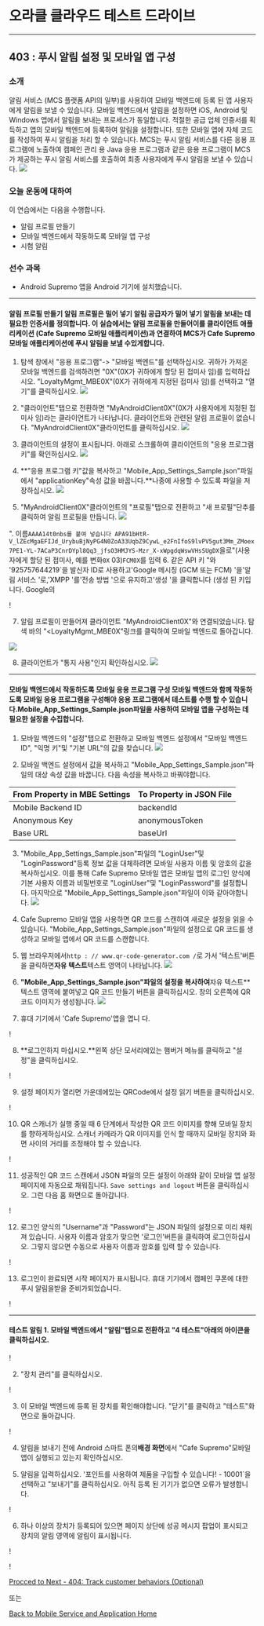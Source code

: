 # 오라클 클라우드 테스트 드라이브 #
-----
## 403 : 푸시 알림 설정 및 모바일 앱 구성 ##


### 소개 ###
알림 서비스 (MCS 플랫폼 API의 일부)를 사용하여 모바일 백엔드에 등록 된 앱 사용자에게 알림을 보낼 수 있습니다. 모바일 백엔드에서 알림을 설정하면 iOS, Android 및 Windows 앱에서 알림을 보내는 프로세스가 동일합니다. 적절한 공급 업체 인증서를 획득하고 앱의 모바일 백엔드에 등록하여 알림을 설정합니다. 또한 모바일 앱에 자체 코드를 작성하여 푸시 알림을 처리 할 수 ​​있습니다. MCS는 푸시 알림 서비스를 다른 응용 프로그램에 노출하여 캠페인 관리 용 Java 응용 프로그램과 같은 응용 프로그램이 MCS가 제공하는 푸시 알림 서비스를 호출하여 최종 사용자에게 푸시 알림을 보낼 수 있습니다. 
![](../common/images/mobile/mcsgs_dt_006_notifications.png)


### 오늘 운동에 대하여 ###
이 연습에서는 다음을 수행합니다. 
- 알림 프로필 만들기 
- 모바일 백엔드에서 작동하도록 모바일 앱 구성 
- 시험 알림 

### 선수 과목 ###

- Android Supremo 앱을 Android 기기에 설치했습니다. 

----
#### 알림 프로필 만들기 알림 프로필은 밀어 넣기 알림 공급자가 밀어 넣기 알림을 보내는 데 필요한 인증서를 정의합니다. 이 실습에서는 알림 프로필을 만들어이를 클라이언트 애플리케이션 (Cafe Supremo 모바일 애플리케이션)과 연결하여 MCS가 Cafe Supremo 모바일 애플리케이션에 푸시 알림을 보낼 수있게합니다. 

1. 탐색 창에서 &quot;응용 프로그램&quot;-> &quot;모바일 백엔드&quot;를 선택하십시오. 귀하가 가져온 모바일 백엔드를 검색하려면 &quot;0X&quot;(0X가 귀하에게 할당 된 접미사 임)를 입력하십시오. &quot;LoyaltyMgmt_MBE0X&quot;(0X가 귀하에게 지정된 접미사 임)를 선택하고 &quot;열기&quot;를 클릭하십시오. 
![](../common/images/mobile/403-Navigate_To_MBE.png)


2. &quot;클라이언트&quot;탭으로 전환하면 &quot;MyAndroidClient0X&quot;(0X가 사용자에게 지정된 접미사 임)라는 클라이언트가 나타납니다. 클라이언트와 관련된 알림 프로필이 없습니다. &quot;MyAndroidClient0X&quot;클라이언트를 클릭하십시오. 
![](../common/images/mobile/403-Select_Client.png)


3. 클라이언트의 설정이 표시됩니다. 아래로 스크롤하여 클라이언트의 &quot;응용 프로그램 키&quot;를 확인하십시오. 
![](../common/images/mobile/403-Client_Settings.png)


4. **&quot;응용 프로그램 키&quot;값을 복사하고 &quot;Mobile_App_Settings_Sample.json&quot;파일에서 &quot;applicationKey&quot;속성 값을 바꿉니다.**나중에 사용할 수 있도록 파일을 저장하십시오. 
![](../common/images/mobile/403-Copy_ApplicationKey_To_Json.png)


5. &quot;MyAndroidClient0X&quot;클라이언트의 &quot;프로필&quot;탭으로 전환하고 &quot;새 프로필&quot;단추를 클릭하여 알림 프로필을 만듭니다. 
![](../common/images/mobile/403-Begin_New_Profile.png)


&quot;. 이름`AAAA14t0nbs를 붙여 넣습니다 APA91bHtR-V_lZEcMgaEFIJd_UrybuBjNyPG4N0ZoA33UqbZ9CywL_e2FnIfoS9lvPV5gut3Mm_ZMoex7PE1-YL-7ACaP3CnrDYpl8Qq3_jfsO3HMJYS-Mzr_X-xWpgdqWswVHsSUgDX`을로&quot;(사용자에게 할당 된 접미사, 예를 변화`0X` 03)`FCM0X`를 입력 6. 같은 API 키 &quot;와 &#39;925757644219`을 발신자 ID로 사용하고&#39;Google 메시징 (GCM 또는 FCM) &#39;을&#39;알림 서비스 &#39;로,&#39;XMPP &#39;를&#39;전송 방법 &#39;으로 유지하고&#39;생성 &#39;을 클릭합니다 (생성 된 키입니다. Google의 

! [](../common/images/mobile/403-Create_New_Profile.png) 

7. 알림 프로필이 만들어져 클라이언트 &quot;MyAndroidClient0X&quot;와 연결되었습니다. 탐색 바의 &quot;&lt;LoyaltyMgmt_MBE0X&quot;링크를 클릭하여 모바일 백엔드로 돌아갑니다. 

![](../common/images/mobile/403-Profile_Navigate_Back.png)


8. 클라이언트가 &quot;통지 사용&quot;인지 확인하십시오. 
![](../common/images/mobile/403-Client_Notification_Enabled.png)




---
#### 모바일 백엔드에서 작동하도록 모바일 응용 프로그램 구성 모바일 백엔드와 함께 작동하도록 모바일 응용 프로그램을 구성해야 응용 프로그램에서 테스트를 수행 할 수 있습니다.**Mobile_App_Settings_Sample.json**파일을 사용하여 모바일 앱을 구성하는 데 필요한 설정을 수집합니다. 

1. 모바일 백엔드의 &quot;설정&quot;탭으로 전환하고 모바일 백엔드 설정에서 &quot;모바일 백엔드 ID&quot;, &quot;익명 키&quot;및 &quot;기본 URL&quot;의 값을 찾습니다. 
![](../common/images/mobile/403-MBE_Settings.png)


2. 모바일 백엔드 설정에서 값을 복사하고 &quot;Mobile_App_Settings_Sample.json&quot;파일의 대상 속성 값을 바꿉니다. 다음 속성을 복사하고 바꿔야합니다. 

| From Property in MBE Settings | To Property in JSON File |
|-------------------------------|--------------------------|
| Mobile Backend ID             | backendId                |
| Anonymous Key                 | anonymousToken           |
| Base URL                      | baseUrl                  |


3. &quot;Mobile_App_Settings_Sample.json&quot;파일의 &quot;LoginUser&quot;및 &quot;LoginPassword&quot;등록 정보 값을 대체하려면 모바일 사용자 이름 및 암호의 값을 복사하십시오. 이를 통해 Cafe Supremo 모바일 앱은 모바일 앱의 로그인 양식에 기본 사용자 이름과 비밀번호로 &quot;LoginUser&quot;및 &quot;LoginPassword&quot;를 설정합니다. 마지막으로 &quot;Mobile_App_Settings_Sample.json&quot;파일이 이와 같아야합니다. 
![](../common/images/mobile/403-Final_JSON.png)


4. Cafe Supremo 모바일 앱을 사용하면 QR 코드를 스캔하여 새로운 설정을 읽을 수 있습니다. &quot;Mobile_App_Settings_Sample.json&quot;파일의 설정으로 QR 코드를 생성하고 모바일 앱에서 QR 코드를 스캔합니다. 

5. 웹 브라우저에서`http : // www.qr-code-generator.com /`로 가서 &#39;텍스트&#39;버튼을 클릭하면**자유 텍스트**텍스트 영역이 나타납니다. 
![](../common/images/mobile/01.qr.site.png)


6. **&quot;Mobile_App_Settings_Sample.json&quot;파일의 설정을 복사하여**자유 텍스트**텍스트 영역에 붙여넣고 QR 코드 만들기 버튼을 클릭하십시오. 창의 오른쪽에 QR 코드 이미지가 생성됩니다. 
![](../common/images/mobile/02.qr.result.png)


7. 휴대 기기에서 &#39;Cafe Supremo&#39;앱을 엽니 다. 

! [](../common/images/mobile/03.mobile.app.png) 

8. **로그인하지 마십시오.**왼쪽 상단 모서리에있는 햄버거 메뉴를 클릭하고 &quot;설정&quot;을 클릭하십시오. 

! [](../common/images/mobile/05.mobile.settings.png) 

9. 설정 페이지가 열리면 가운데에있는 QRCode에서 설정 읽기 버튼을 클릭하십시오. 

! [](../common/images/mobile/06.mobile.qr.png) 

10. QR 스캐너가 실행 중일 때 6 단계에서 작성한 QR 코드 이미지를 향해 모바일 장치를 향하게하십시오. 스캐너 카메라가 QR 이미지를 인식 할 때까지 모바일 장치와 화면 사이의 거리를 조정해야 할 수 있습니다. 

! [](../common/images/mobile/07.mobile.cam.png) 

11. 성공적인 QR 코드 스캔에서 JSON 파일의 모든 설정이 아래와 같이 모바일 앱 설정 페이지에 자동으로 채워집니다. `Save settings and logout` 버튼을 클릭하십시오. 그런 다음 홈 화면으로 돌아갑니다. 

! [](../common/images/mobile/08.mobile.qr.result.png) 

12. 로그인 양식의 &quot;Username&quot;과 &quot;Password&quot;는 JSON 파일의 설정으로 미리 채워져 있습니다. 사용자 이름과 암호가 맞으면 &#39;로그인&#39;버튼을 클릭하여 로그인하십시오. 그렇지 않으면 수동으로 사용자 이름과 암호를 입력 할 수 있습니다. 

! [](../common/images/mobile/09.mobile.login.png) 

13. 로그인이 완료되면 시작 페이지가 표시됩니다. 휴대 기기에서 캠페인 쿠폰에 대한 푸시 알림을받을 준비가되었습니다. 

! [](../common/images/mobile/10.mobile.welcome.png) 

---
#### 테스트 알림 1. 모바일 백엔드에서 &quot;알림&quot;탭으로 전환하고 &quot;4 테스트&quot;아래의 아이콘을 클릭하십시오. 

! [](../common/images/mobile/403-Navigate_To_Notification.png) 

2. &quot;장치 관리&quot;를 클릭하십시오. 

! [](../common/images/mobile/403-Test_Manage_Devices.png) 

3. 이 모바일 백엔드에 등록 된 장치를 확인해야합니다. &quot;닫기&quot;를 클릭하고 &quot;테스트&quot;화면으로 돌아갑니다. 

! [](../common/images/mobile/403-Manage_Devices.png) 

4. 알림을 보내기 전에 Android 스마트 폰의**배경 화면**에서 &quot;Cafe Supremo&quot;모바일 앱이 실행되고 있는지 확인하십시오. 

5. 알림을 입력하십시오. &#39;포인트를 사용하여 제품을 구입할 수 있습니다! - 10001`을 선택하고 &quot;보내기&quot;를 클릭하십시오. 아직 등록 된 기기가 없으면 오류가 발생합니다. 

! [](../common/images/mobile/403-Notification_Test_Screen.png) 

6. 하나 이상의 장치가 등록되어 있으면 페이지 상단에 성공 메시지 팝업이 표시되고 장치의 알림 영역에 알림이 표시됩니다. 

! [](../common/images/mobile/403-Notification_Sent.png) 

! [](../common/images/mobile/401-MobileApp_Notification_Result.png) 

[Procced to Next - 404: Track customer behaviors (Optional)](404-MobileLab.md) 

또는 

[Back to Mobile Service and Application Home](README.md) 

